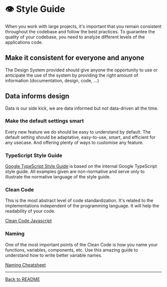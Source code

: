 # 👁️ Style Guide

When you work with large projects, it's important that you remain consistent throughout the codebase and follow the best practices. To guarantee the quality of your codebase, you need to analyze different levels of the applications code.

## Make it consistent for everyone and anyone

The Design System provided should give anyone the opportunity to use or anticipate the use of the system by providing the right amount of information (documentation, design, code, ...)

## Data informs design

Data is our side kick, we are data informed but not data-driven all the time.

### Make the default settings smart

Every new feature we do should be easy to understand by default. The default setting should be adaptative, easy-to-use, smart, and efficient for any usecase. And offering plenty of ways to customise any feature.

### TypeScript Style Guide

[Google TypeScript Style Guide](https://google.github.io/styleguide/tsguide.html) is based on the internal Google TypeScript style guide. All examples given are non-normative and serve only to illustrate the normative language of the style guide.

### Clean Code

This is the most abstract level of code standardization. It's related to the implementations independent of the programming language. It will help the readability of your code.

[Clean Code Javascript](https://github.com/ryanmcdermott/clean-code-javascript)

### Naming

One of the most important points of the Clean Code is how you name your functions, variables, components, etc. Use this amazing guide to understand how to write better variable names.

[Naming Cheatsheet](https://github.com/kettanaito/naming-cheatsheet)

---

[Back to README](../README.md)
